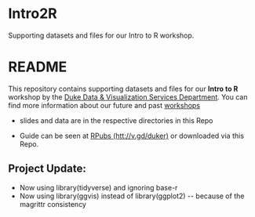 # Intro2R
Supporting datasets and files for our Intro to R workshop.

# README

This repository contains supporting datasets and files for our **Intro to R** workshop by the [Duke Data & Visualization Services Department](http://library.duke.edu/data).  You can find more information about our future and past [workshops](http://library.duke.edu/data/news) 

- slides and data are in the respective directories in this Repo

- Guide can be seen at [RPubs  (htt://v.gd/duker)](http://rpubs.com/libjohn/intro2r-dvs) or downloaded via this Repo.

## Project Update:
* Now using library(tidyverse) and ignoring base-r
* Now using library(ggvis) instead of library(ggplot2) -- because of the magrittr consistency
